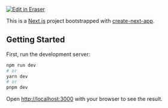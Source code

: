 <p><a target="_blank" href="https://app.eraser.io/workspace/xjLUz5uuFZpKATxGHbKt" id="edit-in-eraser-github-link"><img alt="Edit in Eraser" src="https://firebasestorage.googleapis.com/v0/b/second-petal-295822.appspot.com/o/images%2Fgithub%2FOpen%20in%20Eraser.svg?alt=media&amp;token=968381c8-a7e7-472a-8ed6-4a6626da5501"></a></p>

This is a [﻿Next.js](https://nextjs.org/) project bootstrapped with [﻿create-next-app](https://github.com/vercel/next.js/tree/canary/packages/create-next-app).

## Getting Started
First, run the development server:

```bash
npm run dev
# or
yarn dev
# or
pnpm dev
```
Open [﻿http://localhost:3000](http://localhost:3000/) with your browser to see the result.


<!--- Eraser file: https://app.eraser.io/workspace/xjLUz5uuFZpKATxGHbKt --->